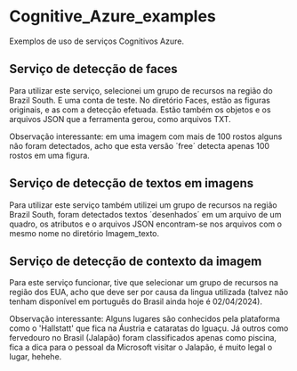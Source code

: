 # Cognitive_Azure_examples
Exemplos de uso de serviços Cognitivos Azure.

## Serviço de detecção de faces

Para utilizar este serviço, selecionei um grupo de recursos na região do Brazil South. E uma conta de teste. No diretório Faces, estão as figuras originais, e as com a detecção efetuada. Estão também os objetos e os arquivos JSON que a ferramenta gerou, como arquivos TXT.

Observação interessante: em uma imagem com mais de 100 rostos alguns não foram detectados, acho que esta versão ´free´ detecta apenas 100 rostos em uma figura.

## Serviço de detecção de textos em imagens

Para utilizar este serviço também utilizei um grupo de recursos na região Brazil South, foram detectados textos ´desenhados´ em um arquivo de um quadro, os atributos e o arquivos JSON encontram-se nos arquivos com o mesmo nome no diretório Imagem_texto.


## Serviço de detecção de contexto da imagem

Para este serviço funcionar, tive que selecionar um grupo de recursos na região dos EUA, acho que deve ser por causa da lingua utilizada (talvez não tenham disponível em português do Brasil ainda hoje é 02/04/2024).

Observação interessante: Alguns lugares são conhecidos pela plataforma como o 'Hallstatt' que fica na Áustria e cataratas do Iguaçu. Já outros como fervedouro no Brasil (Jalapão) foram classificados apenas como piscina, fica a dica para o pessoal da Microsoft visitar o Jalapão, é muito legal o lugar, hehehe.